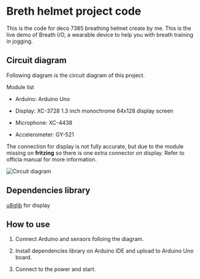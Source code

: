 # Breth helmet project code

This is the code for deco 7385 breathing helmet create by me.
This is the live demo of Breath I/O, a wearable device to help you with breath training in jogging.

## Circuit diagram

Following diagram is the circuit diagram of this project.

Module list

- Arduino: Arduino Uno

- Display: XC-3728 1.3 inch monochrome 64x128 display screen

- Microphone: XC-4438

- Accelerometer: GY-521

The connection for display is not fully accurate, but due to the module missing on **fritzing** so there is one extra connector on display. Refer to officla manual for more information.

![Circuit diagram](https://i.imgur.com/fYxAuBY.jpg)

## Dependencies library

[u8glib](https://github.com/olikraus/u8glib) for display

## How to use

1. Connect Arduino and sensors folloing the diagram.

1. Install dependencies library on Arduino IDE and upload to Arduino Uno board.

1. Connect to the power and start.
